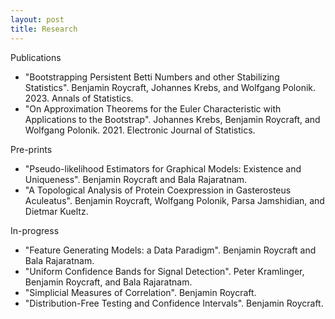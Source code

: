```yaml
---
layout: post
title: Research
---
```


Publications

- "Bootstrapping Persistent Betti Numbers and other Stabilizing Statistics". Benjamin Roycraft, Johannes Krebs, and Wolfgang Polonik. 2023. Annals of Statistics.
- "On Approximation Theorems for the Euler Characteristic with Applications to the Bootstrap". Johannes Krebs, Benjamin Roycraft, and Wolfgang Polonik. 2021. Electronic Journal of Statistics.

Pre-prints

- "Pseudo-likelihood Estimators for Graphical Models: Existence and Uniqueness". Benjamin Roycraft and Bala Rajaratnam.
- "A Topological Analysis of Protein Coexpression in Gasterosteus Aculeatus". Benjamin Roycraft, Wolfgang Polonik, Parsa Jamshidian, and Dietmar Kueltz.

In-progress

- "Feature Generating Models: a Data Paradigm". Benjamin Roycraft and Bala Rajaratnam.
- "Uniform Confidence Bands for Signal Detection". Peter Kramlinger, Benjamin Roycraft, and Bala Rajaratnam.
- "Simplicial Measures of Correlation". Benjamin Roycraft.
- "Distribution-Free Testing and Confidence Intervals". Benjamin Roycraft.
